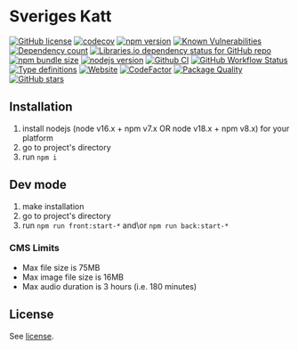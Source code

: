 # Sveriges Katt


[![GitHub license](https://img.shields.io/npm/l/min-svenska)](https://github.com/HerrDima/min-svenska/blob/master/license)
[![codecov](https://codecov.io/gh/HerrDima/min-svenska/branch/master/graph/badge.svg)](https://codecov.io/gh/HerrDima/min-svenska)
[![npm version](https://img.shields.io/npm/v/min-svenska.svg)](https://www.npmjs.com/package/min-svenska)
[![Known Vulnerabilities](https://snyk.io/test/github/HerrDima/min-svenska/badge.svg)](https://snyk.io/test/github/HerrDima/min-svenska)
[![Dependency count](https://badgen.net/bundlephobia/dependency-count/min-svenska)](https://libraries.io/npm/min-svenska)
[![Libraries.io dependency status for GitHub repo](https://img.shields.io/librariesio/github/HerrDima/min-svenska)](https://libraries.io/npm/min-svenska)
[![npm bundle size](https://img.shields.io/bundlephobia/minzip/min-svenska)](https://bundlephobia.com/package/min-svenska)
[![nodejs version](https://img.shields.io/node/v/min-svenska)](https://nodejs.org/en/docs)
[![Github CI](https://github.com/HerrDima/min-svenska/actions/workflows/github-ci.yml/badge.svg)](https://github.com/HerrDima/min-svenska/actions/workflows/github-ci.yml)
[![GitHub Workflow Status](https://img.shields.io/github/actions/workflow/status/HerrDima/min-svenska/github-ci.yml)](https://github.com/HerrDima/min-svenska/actions/workflows/github-ci.yml)
[![Type definitions](https://img.shields.io/npm/types/min-svenska)](https://www.typescriptlang.org)
[![Website](https://img.shields.io/website?url=https://github.com/HerrDima/min-svenska)](https://github.com/HerrDima/min-svenska)
[![CodeFactor](https://www.codefactor.io/repository/github/HerrDima/min-svenska/badge)](https://www.codefactor.io/repository/github/HerrDima/min-svenska)
[![Package Quality](https://packagequality.com/shield/min-svenska.svg)](https://packagequality.com/#?package=min-svenska)
[![GitHub stars](https://img.shields.io/github/stars/HerrDima/min-svenska?style=social)](https://github.com/HerrDima/min-svenska)


## Installation

1. install nodejs (node v16.x + npm v7.x OR node v18.x + npm v8.x) for your platform
2. go to project's directory
3. run `npm i`


## Dev mode

1. make installation
2. go to project's directory
3. run `npm run front:start-*` and\or `npm run back:start-*`


### CMS Limits

- Max file size is 75MB
- Max image file size is 16MB
- Max audio duration is 3 hours (i.e. 180 minutes)

## License

See [license](license).
